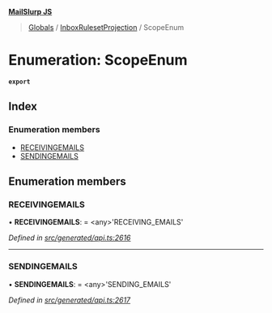 **[MailSlurp JS](../README.md)**

> [Globals](../README.md) / [InboxRulesetProjection](../modules/inboxrulesetprojection.md) / ScopeEnum

# Enumeration: ScopeEnum

**`export`** 

## Index

### Enumeration members

* [RECEIVINGEMAILS](inboxrulesetprojection.scopeenum.md#receivingemails)
* [SENDINGEMAILS](inboxrulesetprojection.scopeenum.md#sendingemails)

## Enumeration members

### RECEIVINGEMAILS

•  **RECEIVINGEMAILS**:  = \<any>'RECEIVING\_EMAILS'

*Defined in [src/generated/api.ts:2616](https://github.com/mailslurp/mailslurp-client/blob/05090ce/src/generated/api.ts#L2616)*

___

### SENDINGEMAILS

•  **SENDINGEMAILS**:  = \<any>'SENDING\_EMAILS'

*Defined in [src/generated/api.ts:2617](https://github.com/mailslurp/mailslurp-client/blob/05090ce/src/generated/api.ts#L2617)*
